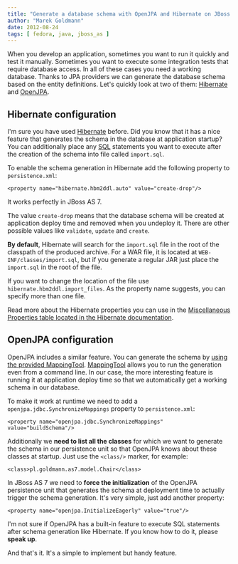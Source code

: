 ```yaml
---
title: "Generate a database schema with OpenJPA and Hibernate on JBoss AS 7"
author: "Marek Goldmann"
date: 2012-08-24
tags: [ fedora, java, jboss_as ]
---
```


When you develop an application, sometimes you want to run it quickly and test it manually. Sometimes you want to execute some integration tests that require database access. In all of these cases you need a working database. Thanks to JPA providers we can generate the database schema based on the entity definitions. Let's quickly look at two of them: [Hibernate](http://www.hibernate.org/) and [OpenJPA](http://openjpa.apache.org/).

## Hibernate configuration

I'm sure you have used [Hibernate](http://www.hibernate.org/) before. Did you know that it has a nice feature that generates the schema in the database at application startup? You can additionally place any [SQL](http://en.wikipedia.org/wiki/SQL) statements you want to execute after the creation of the schema into file called `import.sql`.

To enable the schema generation in Hibernate add the following property to `persistence.xml`:

    <property name="hibernate.hbm2ddl.auto" value="create-drop"/>

It works perfectly in JBoss AS 7.

The value `create-drop` means that the database schema will be created at application deploy time and removed when you undeploy it. There are other possible values like `validate`, `update` and `create`.

**By default**, Hibernate will search for the `import.sql` file in the root of the classpath of the produced archive. For a WAR file, it is located at `WEB-INF/classes/import.sql`, but if you generate a regular JAR just place the `import.sql` in the root of the file.

If you want to change the location of the file use `hibernate.hbm2ddl.import_files`. As the property name suggests, you can specify more than one file.

Read more about the Hibernate properties you can use in the [Miscellaneous Properties table located in the Hibernate documentation](http://docs.jboss.org/hibernate/orm/4.1/manual/en-US/html/ch03.html#configuration-optional).

## OpenJPA configuration

OpenJPA includes a similar feature. You can generate the schema by [using the provided MappingTool](http://openjpa.apache.org/builds/2.2.0/apache-openjpa/docs/ref_guide_mapping.html#ref_guide_mapping_mappingtool). [MappingTool](http://openjpa.apache.org/builds/2.2.0/apidocs/org/apache/openjpa/jdbc/meta/MappingTool.html) allows you to run the generation even from a command line. In our case, the more interesting feature is running it at application deploy time so that we automatically get a working schema in our database.

To make it work at runtime we need to add a `openjpa.jdbc.SynchronizeMappings` property to `persistence.xml`:

    <property name="openjpa.jdbc.SynchronizeMappings" value="buildSchema"/>

Additionally we **need to list all the classes** for which we want to generate the schema in our persistence unit so that OpenJPA knows about these classes at startup. Just use the `<class/>` marker, for example:

    <class>pl.goldmann.as7.model.Chair</class>

In JBoss AS 7 we need to **force the initialization** of the OpenJPA persistence unit that generates the schema at deployment time to actually trigger the schema generation. It's very simple, just add another property:

    <property name="openjpa.InitializeEagerly" value="true"/>

I'm not sure if OpenJPA has a built-in feature to execute SQL statements after schema generation like Hibernate. If you know how to do it, please **speak up**.

And that's it. It's a simple to implement but handy feature.
